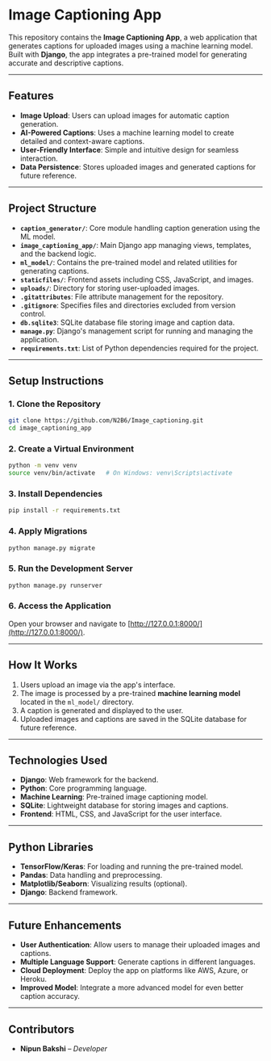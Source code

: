 # Image Captioning App

This repository contains the **Image Captioning App**, a web application that generates captions for uploaded images using a machine learning model. Built with **Django**, the app integrates a pre-trained model for generating accurate and descriptive captions.

---

## Features
- **Image Upload**: Users can upload images for automatic caption generation.
- **AI-Powered Captions**: Uses a machine learning model to create detailed and context-aware captions.
- **User-Friendly Interface**: Simple and intuitive design for seamless interaction.
- **Data Persistence**: Stores uploaded images and generated captions for future reference.

---

## Project Structure
- **`caption_generator/`**: Core module handling caption generation using the ML model.
- **`image_captioning_app/`**: Main Django app managing views, templates, and the backend logic.
- **`ml_model/`**: Contains the pre-trained model and related utilities for generating captions.
- **`staticfiles/`**: Frontend assets including CSS, JavaScript, and images.
- **`uploads/`**: Directory for storing user-uploaded images.
- **`.gitattributes`**: File attribute management for the repository.
- **`.gitignore`**: Specifies files and directories excluded from version control.
- **`db.sqlite3`**: SQLite database file storing image and caption data.
- **`manage.py`**: Django's management script for running and managing the application.
- **`requirements.txt`**: List of Python dependencies required for the project.

---

## Setup Instructions

### 1. Clone the Repository
```bash
git clone https://github.com/N2B6/Image_captioning.git
cd image_captioning_app
```

### 2. Create a Virtual Environment
```bash
python -m venv venv
source venv/bin/activate   # On Windows: venv\Scripts\activate
```

### 3. Install Dependencies
```bash
pip install -r requirements.txt
```

### 4. Apply Migrations
```bash
python manage.py migrate
```

### 5. Run the Development Server
```bash
python manage.py runserver
```

### 6. Access the Application
Open your browser and navigate to [http://127.0.0.1:8000/](http://127.0.0.1:8000/).

---

## How It Works
1. Users upload an image via the app's interface.
2. The image is processed by a pre-trained **machine learning model** located in the `ml_model/` directory.
3. A caption is generated and displayed to the user.
4. Uploaded images and captions are saved in the SQLite database for future reference.

---

## Technologies Used
- **Django**: Web framework for the backend.
- **Python**: Core programming language.
- **Machine Learning**: Pre-trained image captioning model.
- **SQLite**: Lightweight database for storing images and captions.
- **Frontend**: HTML, CSS, and JavaScript for the user interface.

---

## Python Libraries
- **TensorFlow/Keras**: For loading and running the pre-trained model.
- **Pandas**: Data handling and preprocessing.
- **Matplotlib/Seaborn**: Visualizing results (optional).
- **Django**: Backend framework.

---

## Future Enhancements
- **User Authentication**: Allow users to manage their uploaded images and captions.
- **Multiple Language Support**: Generate captions in different languages.
- **Cloud Deployment**: Deploy the app on platforms like AWS, Azure, or Heroku.
- **Improved Model**: Integrate a more advanced model for even better caption accuracy.

---



## Contributors
- **Nipun Bakshi** – *Developer*
